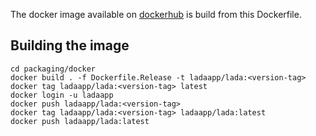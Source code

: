 The docker image available on [dockerhub](https://hub.docker.com/r/ladaapp/lada) is build from this Dockerfile.

## Building the image
```shell
cd packaging/docker
docker build . -f Dockerfile.Release -t ladaapp/lada:<version-tag>
docker tag ladaapp/lada:<version-tag> latest
docker login -u ladaapp
docker push ladaapp/lada:<version-tag>
docker tag ladaapp/lada:<version-tag> ladaapp/lada:latest
docker push ladaapp/lada:latest
```